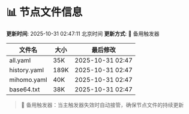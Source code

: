 # 📊 节点文件信息

**更新时间**: 2025-10-31 02:47:11 北京时间
**更新方式**: 🔄 备用触发器

| 文件名 | 大小 | 最后修改 |
|--------|------|----------|
| all.yaml | 35K | 2025-10-31 02:47 |
| history.yaml | 189K | 2025-10-31 02:47 |
| mihomo.yaml | 40K | 2025-10-31 02:47 |
| base64.txt | 38K | 2025-10-31 02:47 |

> 🔄 备用触发器：当主触发器失效时自动接管，确保节点文件的持续更新
